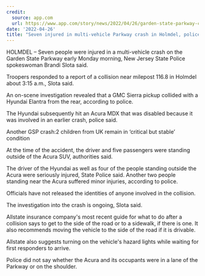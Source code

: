 ```yaml
---
credit:
  source: app.com
  url: https://www.app.com/story/news/2022/04/26/garden-state-parkway-crash-holmdel-nj-injuries/7451418001/
date: '2022-04-26'
title: "Seven injured in multi-vehicle Parkway crash in Holmdel, police say"
---
```

HOLMDEL – Seven people were injured in a multi-vehicle crash on the Garden State Parkway early Monday morning, New Jersey State Police spokeswoman Brandi Slota said.

Troopers responded to a report of a collision near milepost 116.8 in Holmdel about 3:15 a.m., Slota said.

An on-scene investigation revealed that a GMC Sierra pickup collided with a Hyundai Elantra from the rear, according to police.

The Hyundai subsequently hit  an Acura MDX that was disabled because it was  involved in an earlier crash, police said.

Another GSP crash:2 children from UK remain in ‘critical but stable’ condition

At the time of the accident, the driver and five passengers were standing outside of the Acura SUV, authorities said.

The driver of the Hyundai as well as four of the people standing outside the Acura were seriously injured, State Police said. Another two people standing near the Acura suffered minor injuries, according to police.

Officials have not released the identities of anyone involved in the collision.

The investigation into the crash is ongoing, Slota said. 

Allstate insurance company's most recent guide for what to do after a collision says to get to the side of the road or to a sidewalk, if there is one. It also recommends moving the vehicle to the side of the road if it is drivable. 

Allstate also suggests turning on the vehicle's hazard lights while waiting for first responders to arrive. 

Police did not say whether the Acura and its occupants were in a lane of the Parkway or on the shoulder. 
